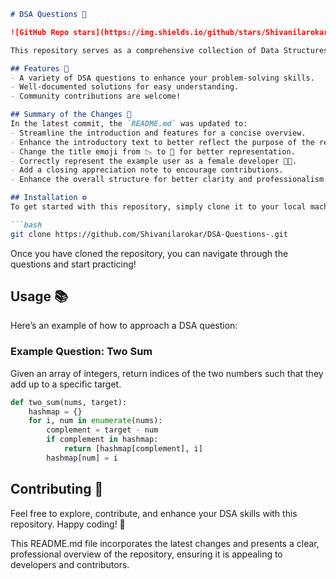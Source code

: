 ```markdown
# DSA Questions 📖

![GitHub Repo stars](https://img.shields.io/github/stars/Shivanilarokar/DSA-Questions-?style=social) ![GitHub forks](https://img.shields.io/github/forks/Shivanilarokar/DSA-Questions-?style=social)

This repository serves as a comprehensive collection of Data Structures and Algorithms (DSA) questions and solutions to help you practice and improve your coding skills.

## Features 🌟
- A variety of DSA questions to enhance your problem-solving skills.
- Well-documented solutions for easy understanding.
- Community contributions are welcome!

## Summary of the Changes 📝
In the latest commit, the `README.md` was updated to:
- Streamline the introduction and features for a concise overview.
- Enhance the introductory text to better reflect the purpose of the repository.
- Change the title emoji from 📉 to 📖 for better representation.
- Correctly represent the example user as a female developer 👩‍💻.
- Add a closing appreciation note to encourage contributions.
- Enhance the overall structure for better clarity and professionalism.

## Installation ⚙️
To get started with this repository, simply clone it to your local machine using:

```bash
git clone https://github.com/Shivanilarokar/DSA-Questions-.git
```

Once you have cloned the repository, you can navigate through the questions and start practicing!

## Usage 📚
Here’s an example of how to approach a DSA question:

### Example Question: Two Sum
Given an array of integers, return indices of the two numbers such that they add up to a specific target.

```python
def two_sum(nums, target):
    hashmap = {}
    for i, num in enumerate(nums):
        complement = target - num
        if complement in hashmap:
            return [hashmap[complement], i]
        hashmap[num] = i
```

## Contributing 🤝
Feel free to explore, contribute, and enhance your DSA skills with this repository. Happy coding! 🎉

This README.md file incorporates the latest changes and presents a clear, professional overview of the repository, ensuring it is appealing to developers and contributors.
```